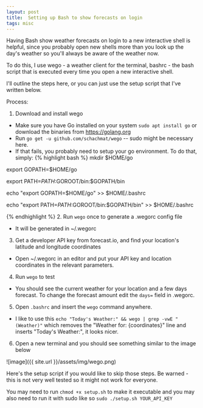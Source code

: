 ```yaml
---
layout: post
title:  Setting up Bash to show forecasts on login
tags: misc
---
```


Having Bash show weather forecasts on login to a new interactive shell is helpful, since you probably open new shells more than you look up the day's weather so you'll always be aware of the weather now.

To do this, I use wego - a weather client for the terminal, bashrc - the bash script that is executed every time you open a new interactive shell. 

I'll outline the steps here, or you can just use the setup script that I've written below.

Process:

1. Download and install wego
  - Make sure you have Go installed on your system `sudo apt install go` or download the binaries from https://golang.org
  - Run `go get -u github.com/schachmat/wego` -- sudo might be necessary here.
  - If that fails, you probably need to setup your go environment. To do that, simply: 
  {% highlight bash %}
  mkdir $HOME/go

  export GOPATH=$HOME/go

  export PATH=$PATH:$GOROOT/bin:$GOPATH/bin

  echo "export GOPATH=$HOME/go" >> $HOME/.bashrc

  echo "export PATH=$PATH:$GOROOT/bin:$GOPATH/bin" >> $HOME/.bashrc

  {% endhighlight %}
2. Run `wego` once to generate a .wegorc config file
  - It will be generated in ~/.wegorc
3. Get a developer API key from forecast.io, and find your location's latitude and longitude coordinates
  - Open ~/.wegorc in an editor and put your API key and location coordinates in the relevant parameters.
4. Run `wego` to test
  - You should see the current weather for your location and a few days forecast.  To change the forecast amount edit the `days=` field in .wegorc.
5. Open `.bashrc` and insert the `wego` command anywhere.
  - I like to use this `echo "Today's Weather:" && wego | grep -vwE "(Weather)"` which removes the "Weather for: {coordinates}" line and inserts "Today's Weather:", it looks nicer.
6. Open a new terminal and you should see something similar to the image below

![image]({{ site.url }}/assets/img/wego.png)


Here's the setup script if you would like to skip those steps. Be warned - this is not very well tested so it might not work for everyone.

You may need to run `chmod +x setup.sh` to make it executable and you may also need to run it with sudo like so `sudo ./setup.sh YOUR_API_KEY`

<script src="https://gist.github.com/alec-chan/13c3b16d394152c0e9d864d42cd65cef.js"></script>
